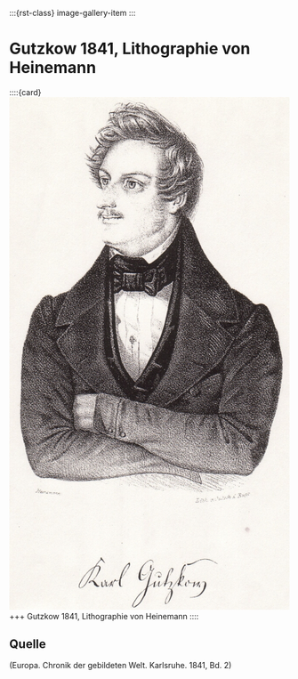 :::{rst-class} image-gallery-item
:::
# Gutzkow 1841, Lithographie von Heinemann

::::{card}
[![](GuBi411-large.jpg)](GuBi411-large.jpg)
+++
Gutzkow 1841, Lithographie von Heinemann
::::

## Quelle

(Europa. Chronik der gebildeten Welt. Karlsruhe. 1841, Bd. 2)
